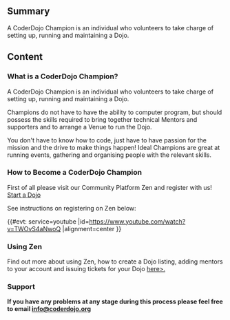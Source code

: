 ## Summary

 A CoderDojo Champion is an individual who volunteers to
take charge of setting up, running and maintaining a Dojo.


## Content

### What is a CoderDojo Champion?

A CoderDojo Champion is an individual who volunteers to take charge of
setting up, running and maintaining a Dojo.

Champions do not have to have the ability to computer program, but
should possess the skills required to bring together technical Mentors
and supporters and to arrange a Venue to run the Dojo.

You don't have to know how to code, just have to have passion for the
mission and the drive to make things happen\! Ideal Champions are great
at running events, gathering and organising people with the relevant
skills.

### How to Become a CoderDojo Champion

First of all please visit our Community Platform Zen and register with
us\! [Start a Dojo](http://www.coderdojo.com/start)

See instructions on registering on Zen below:

{{\#evt: service=youtube
|id=<https://www.youtube.com/watch?v=TWOvS4aNwoQ> |alignment=center }}

### Using Zen

Find out more about using Zen, how to create a Dojo listing, adding
mentors to your account and issuing tickets for your Dojo
[here\>.](Zen.md)

### Support

**If you have any problems at any stage during this process please feel
free to email info@coderdojo.org**

